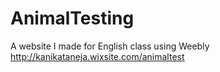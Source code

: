 # AnimalTesting
A website I made for English class using Weebly
http://kanikataneja.wixsite.com/animaltest
